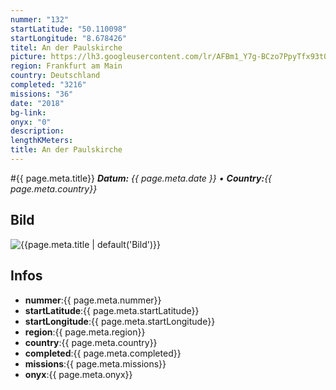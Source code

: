 ```yaml
---
nummer: "132"
startLatitude: "50.110098"
startLongitude: "8.678426"
titel: An der Paulskirche
picture: https://lh3.googleusercontent.com/lr/AFBm1_Y7g-BCzo7PpyTfx93t0qQxC9jPEDNyFZI7NoGuF8H2tc2_Yx_HLZA-PtLE_Nqg-3BNAFm_AbKUTCRhLXnThf6m821K457po_k_S6upVBUND_iQxPr4HkobI6Js8maTcYIY0k7EnDhFDSSrSVY9-H3142ZwPRVybHEWcV8OTM9-F4SpMnO7Nga87Urgj9EWPS__PfWxomAIFuLzu6_ZeE02n2upbr9wd_DPk_lUyVYz_pWh_N5monOXILcQO7odudDgZlzptNARMHYRtQTfidM01ZipO5Z3rjWBuDNqvHymW7xZTK22IsXM3AoMdEQpj8V7D4kM3XO3JjdImr6-KP7T2wRdUFjGC3T9lcEcO9ghLqDo_6a43a97laRK72EPB-jETn6r3s2z-ytJghCl-jstjnYj7YGghqnt_VWlK4SMJIHLt9btay0dUzVMYO048Mm0qw9RdwfFZYxRcI9de5U6TPcqB9uctPjJsCHysVOiJ9CPzFfo1qkTxiAKF9rkFMhpy8-o84shGCuZSKsCFycN5JZm_bIEO-BpJXDL6YSq21WM-FpTIJZM-qcQTYcy6ZYnIY8r27W1s0HFW8iT3085GYagi5vGpYQWcvphyQAmZSrXIni8w26JLiytJ-aC6O0C0H7Fvq7VUe8HQIUECxx9cevBw8BCK08j9Zewrhv-D1YTyWl_SHT4T5jPFLET3ObZE7EuldnZVisJPKRUQkzYJO8sgsLnIub7Pta-Q3jMxzSsKCCx3A5iVYgyALRR5cpwrrCzMlXkX2w9LOcG7_XEgisJBWK6z1h3nZMbfLvlSWUxcgJPhDps_EX1pFTVzyVG3fT4z_S_w1V1bky0dp8KDAv59rNIZCZL
region: Frankfurt am Main
country: Deutschland
completed: "3216"
missions: "36"
date: "2018"
bg-link: 
onyx: "0"
description: 
lengthKMeters: 
title: An der Paulskirche
---
```


#{{ page.meta.title}}
_**Datum:** {{ page.meta.date }} • **Country:**{{ page.meta.country}}_

## Bild
![{{page.meta.title | default('Bild')}}]({{page.meta.picture}})

## Infos
- **nummer**:{{ page.meta.nummer}}
- **startLatitude**:{{ page.meta.startLatitude}}
- **startLongitude**:{{ page.meta.startLongitude}}
- **region**:{{ page.meta.region}}
- **country**:{{ page.meta.country}}
- **completed**:{{ page.meta.completed}}
- **missions**:{{ page.meta.missions}}
- **onyx**:{{ page.meta.onyx}}


